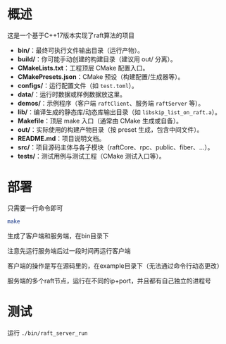 # 概述
这是一个基于C++17版本实现了raft算法的项目


* **bin/**：最终可执行文件输出目录（运行产物）。
* **build/**：你可能手动创建的构建目录（建议用 out/ 分离）。
* **CMakeLists.txt**：工程顶层 CMake 配置入口。
* **CMakePresets.json**：CMake 预设（构建配置/生成器等）。
* **configs/**：运行配置文件（如 `test.toml`）。
* **data/**：运行时数据或样例数据放这里。
* **demos/**：示例程序（客户端 `raftClient`、服务端 `raftServer` 等）。
* **lib/**：编译生成的静态库/动态库输出目录（如 `libskip_list_on_raft.a`）。
* **Makefile**：顶层 make 入口（通常由 CMake 生成或自备）。
* **out/**：实际使用的构建产物目录（按 preset 生成，包含中间文件）。
* **README.md**：项目说明文档。
* **src/**：项目源码主体与各子模块（raftCore、rpc、public、fiber、…）。
* **tests/**：测试用例与测试工程（CMake 测试入口等）。




# 部署

只需要一行命令即可

```bash
make
```

生成了客户端和服务端，在bin目录下

注意先运行服务端后过一段时间再运行客户端

客户端的操作是写在源码里的，在example目录下（无法通过命令行动态更改）

服务端的多个raft节点，运行在不同的ip+port，并且都有自己独立的进程号


# 测试

运行 `./bin/raft_server_run`

